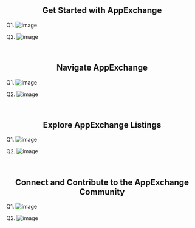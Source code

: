 <br>
<h2 align=center> Get Started with AppExchange </h2>

Q1.
![image](https://github.com/HargunaniHarsha/Customer-Relationship-Management/assets/90439153/a28674bc-fa99-4fa9-8ddc-9fe078f85819)


Q2. 
![image](https://github.com/HargunaniHarsha/Customer-Relationship-Management/assets/90439153/21f8e516-6b6b-4aa7-8912-84907653e978)

<br>
<h2 align=center> Navigate AppExchange </h2>

Q1.
![image](https://github.com/HargunaniHarsha/Customer-Relationship-Management/assets/90439153/9e817ef7-29c7-46fe-bf54-e893b1511296)

Q2.
![image](https://github.com/HargunaniHarsha/Customer-Relationship-Management/assets/90439153/7f371b2e-90a4-4eb0-9a24-8afbac533e25)

<br>
<h2 align=center> Explore AppExchange Listings </h2>

Q1.
![image](https://github.com/HargunaniHarsha/Customer-Relationship-Management/assets/90439153/4eb4b6aa-94b1-4a1b-a61c-64fcc86d1fe9)

Q2. 
![image](https://github.com/HargunaniHarsha/Customer-Relationship-Management/assets/90439153/0fb02b1a-bebc-4b2c-bf14-32b02543e972)

<br>
<h2 align=center> Connect and Contribute to the AppExchange Community </h2>

Q1.
![image](https://github.com/HargunaniHarsha/Customer-Relationship-Management/assets/90439153/0981fd01-f0a5-4fe8-9960-6f99a411c4ec)

Q2. 
![image](https://github.com/HargunaniHarsha/Customer-Relationship-Management/assets/90439153/cddd9a08-2c9f-4942-a3fb-da029f3e14e8)

